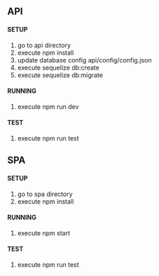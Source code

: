## API

#### SETUP

1. go to api directory
2. execute npm install
3. update database config api/config/config.json
4. execute sequelize db:create
5. execute sequelize db:migrate

#### RUNNING

1. execute npm run dev

#### TEST

1. execute npm run test

## SPA

#### SETUP

1. go to spa directory
2. execute npm install

#### RUNNING

1. execute npm start

#### TEST

1. execute npm run test

